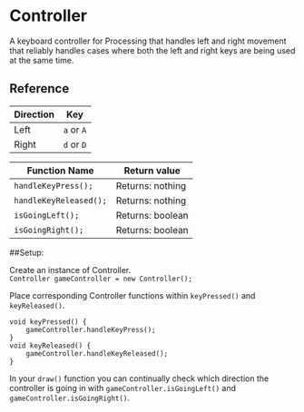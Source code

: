 Controller
==========

A keyboard controller for Processing that handles left and right movement that reliably handles cases where both the left and right keys are being used at the same time.

## Reference

| Direction | Key |
| --------- | --- |
| Left | `a` or `A` |
| Right | `d` or `D` |

| Function Name | Return value |
| ------------- | ------------ |
| `handleKeyPress();` | Returns: nothing |
| `handleKeyReleased();` | Returns: nothing |
| `isGoingLeft();` | Returns: boolean |
| `isGoingRight();` | Returns: boolean |

##Setup:

Create an instance of Controller.  
`Controller gameController = new Controller();`

Place corresponding Controller functions within `keyPressed()` and `keyReleased()`.

```
void keyPressed() {
	gameController.handleKeyPress();
}
void keyReleased() {
	gameController.handleKeyReleased();
}
```

In your `draw()` function you can continually check which direction the controller is going in with `gameController.isGoingLeft()` and `gameController.isGoingRight()`.
